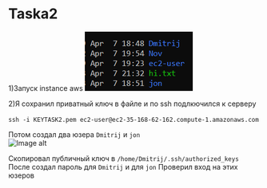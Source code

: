 # Taska2
1)Запуск instance aws 
![Image alt](https://github.com/vazikk/Taska2/blob/main/image.png)

2)Я сохранил приватный ключ в файле и по ssh подлкючился к серверу <br>

```ssh -i KEYTASK2.pem ec2-user@ec2-35-168-62-162.compute-1.amazonaws.com```

Потом создал два юзера ```Dmitrij``` и ```jon``` <br>
![Image alt](https://github.com/vazikk/Taska2/blob/main/image2.png)

Скопировал публичный ключ в ```/home/Dmitrij/.ssh/authorized_keys```
После создал пароль для ```Dmitrij``` и для ```jon```
Проверил вход на этих юзеров





